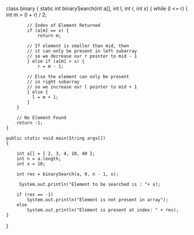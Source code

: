 class binary
{
   static int binarySearch(int a[], int l, int r, int x)
    {
        while (l <= r) {
            int m = (l + r) / 2;

            // Index of Element Returned
            if (a[m] == x) {
                return m;

            // If element is smaller than mid, then
            // it can only be present in left subarray
            // so we decrease our r pointer to mid - 1 
            } else if (a[m] > x) {
                r = m - 1;

            // Else the element can only be present
            // in right subarray
            // so we increase our l pointer to mid + 1
            } else {
              l = m + 1;
            }  
        }

        // No Element Found
        return -1;
    }

    public static void main(String args[])
    {

        int a[] = { 2, 3, 4, 10, 40 };
        int n = a.length;
        int x = 10;
      
        int res = binarySearch(a, 0, n - 1, x);

         System.out.println("Element to be searched is : "+ x); 

        if (res == -1)
            System.out.println("Element is not present in array");
        else
            System.out.println("Element is present at index: " + res);
    }
}
